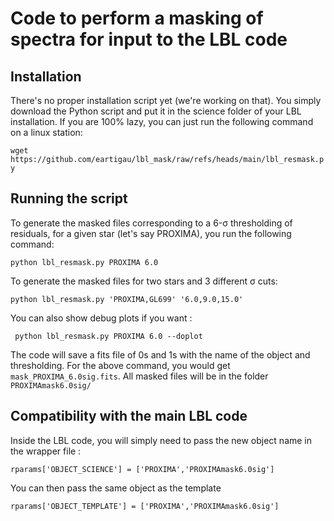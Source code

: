 # Code to perform a masking of spectra for input to the LBL code

## Installation

There's no proper installation script yet (we're working on that). You simply download the Python script and put it in the science folder of your LBL installation. If you are 100% lazy, you can just run the following command on a linux station:

```wget https://github.com/eartigau/lbl_mask/raw/refs/heads/main/lbl_resmask.py```

## Running the script

To generate the masked files corresponding to a 6-σ thresholding of residuals, for a given star (let's say PROXIMA), you run the following command:

``` python lbl_resmask.py PROXIMA 6.0 ```

To generate the masked files for two stars and 3 different σ cuts:

``` python lbl_resmask.py 'PROXIMA,GL699' '6.0,9.0,15.0' ```

You can also show debug plots if you want :

``` python lbl_resmask.py PROXIMA 6.0 --doplot```

The code will save a fits file of 0s and 1s with the name of the object and thresholding. For the above command, you would get  ```mask_PROXIMA_6.0sig.fits```. All masked files will be in the folder ```PROXIMAmask6.0sig/```

## Compatibility with the main LBL code

Inside the LBL code, you will simply need to pass the new object name in the wrapper file :

```rparams['OBJECT_SCIENCE'] = ['PROXIMA','PROXIMAmask6.0sig']```

You can then pass the same object as the template

```rparams['OBJECT_TEMPLATE'] = ['PROXIMA','PROXIMAmask6.0sig']```
